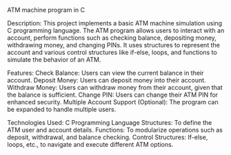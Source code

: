 ATM machine program in C

Description:
This project implements a basic ATM machine simulation using C programming language. The ATM program allows users to interact with an account, perform functions such as checking balance, depositing money, withdrawing money, and changing PINs. It uses structures to represent the account and various control structures like if-else, loops, and functions to simulate the behavior of an ATM.

Features:
Check Balance: Users can view the current balance in their account.
Deposit Money: Users can deposit money into their account.
Withdraw Money: Users can withdraw money from their account, given that the balance is sufficient.
Change PIN: Users can change their ATM PIN for enhanced security.
Multiple Account Support (Optional): The program can be expanded to handle multiple users.

Technologies Used:
C Programming Language
Structures: To define the ATM user and account details.
Functions: To modularize operations such as deposit, withdrawal, and balance checking.
Control Structures: If-else, loops, etc., to navigate and execute different ATM options.
